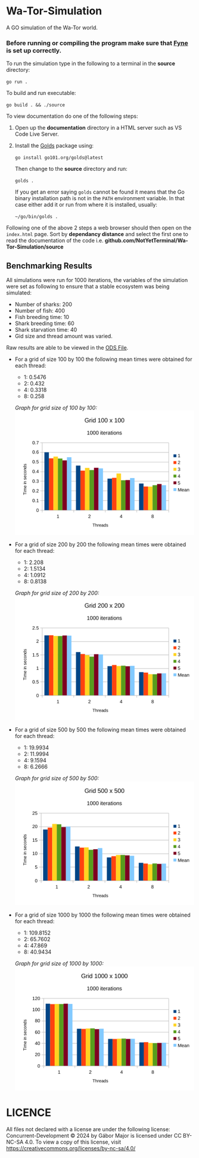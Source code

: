 # Wa-Tor-Simulation

A GO simulation of the Wa-Tor world.

### Before running or compiling the program make sure that [Fyne](https://docs.fyne.io/started/) is set up correctly.

To run the simulation type in the following to a terminal in the **source** directory:

`go run .`

To build and run executable:

`go build . && ./source`

To view documentation do one of the following steps:

1. Open up the **documentation** directory in a HTML server such as VS Code Live Server.

2. Install the [Golds](https://github.com/go101/golds) package using:

   `go install go101.org/golds@latest`

   Then change to the **source** directory and run:

   `golds .`

   If you get an error saying `golds` cannot be found it means that the Go binary installation path is not in the `PATH` environment variable. In that case either add it or run from where it is installed, usually:

   `~/go/bin/golds .`

Following one of the above 2 steps a web browser should then open on the `index.html` page. Sort by **dependancy distance** and select the first one to read the documentation of the code i.e. **github.com/NotYetTerminal/Wa-Tor-Simulation/source**

## Benchmarking Results

All simulations were run for 1000 iterations, the variables of the simulation were set as following to ensure that a stable ecosystem was being simulated:

- Number of sharks: 200
- Number of fish: 400
- Fish breeding time: 10
- Shark breeding time: 60
- Shark starvation time: 40
- Gid size and thread amount was varied.

Raw results are able to be viewed in the [ODS File](statistics.ods).

- For a grid of size 100 by 100 the following mean times were obtained for each thread:

  - 1: 0.5476
  - 2: 0.432
  - 4: 0.3318
  - 8: 0.258

  _Graph for grid size of 100 by 100:_  
   ![Grid 100 Graph](graphs/grid_100.png)

- For a grid of size 200 by 200 the following mean times were obtained for each thread:

  - 1: 2.208
  - 2: 1.5134
  - 4: 1.0912
  - 8: 0.8138

  _Graph for grid size of 200 by 200:_  
   ![Grid 200 Graph](graphs/grid_200.png)

- For a grid of size 500 by 500 the following mean times were obtained for each thread:

  - 1: 19.9934
  - 2: 11.9994
  - 4: 9.1594
  - 8: 6.2666

  _Graph for grid size of 500 by 500:_  
   ![Grid 500 Graph](graphs/grid_500.png)

- For a grid of size 1000 by 1000 the following mean times were obtained for each thread:

  - 1: 109.8152
  - 2: 65.7602
  - 4: 47.869
  - 8: 40.9434

  _Graph for grid size of 1000 by 1000:_  
   ![Grid 1000 Graph](graphs/grid_1000.png)

# LICENCE

All files not declared with a license are under the following license:  
Concurrent-Development © 2024 by Gábor Major is licensed under CC BY-NC-SA 4.0. To view a copy of this license,
visit https://creativecommons.org/licenses/by-nc-sa/4.0/
